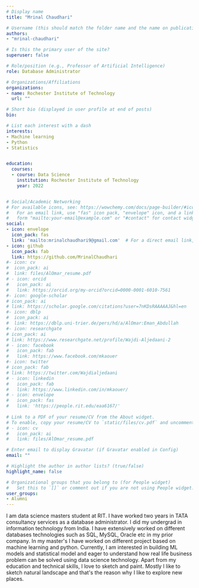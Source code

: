 ```yaml
---
# Display name
title: "Mrinal Chaudhari"

# Username (this should match the folder name and the name on publications)
authors:
- "mrinal-chaudhari"

# Is this the primary user of the site?
superuser: false

# Role/position (e.g., Professor of Artificial Intelligence)
role: Database Administrator

# Organizations/Affiliations
organizations:
- name: Rochester Institute of Technology
  url: ""

# Short bio (displayed in user profile at end of posts)
bio: 

# List each interest with a dash
interests:
- Machine learning
- Python
- Statistics


education:
  courses:
  - course: Data Science
    institution: Rochester Institute of Technology
    year: 2022


# Social/Academic Networking
# For available icons, see: https://wowchemy.com/docs/page-builder/#icons
#   For an email link, use "fas" icon pack, "envelope" icon, and a link in the
#   form "mailto:your-email@example.com" or "#contact" for contact widget.
social:
- icon: envelope
  icon_pack: fas
  link: 'mailto:mrinalchaudhari9@gmail.com'  # For a direct email link, use "mailto:test@example.org".
- icon: github
  icon_pack: fab
  link: https://github.com/MrinalChaudhari
#- icon: cv
#  icon_pack: ai
#  link: files/AlOmar_resume.pdf
# - icon: orcid
#   icon_pack: ai
#   link: https://orcid.org/my-orcid?orcid=0000-0001-6010-7561
#- icon: google-scholar
# icon_pack: ai
# link: https://scholar.google.com/citations?user=7nKDsRAAAAAJ&hl=en
#- icon: dblp
#  icon_pack: ai
#  link: https://dblp.uni-trier.de/pers/hd/a/AlOmar:Eman_Abdullah
#- icon: researchgate
# icon_pack: ai
# link: https://www.researchgate.net/profile/Wajdi-Aljedaani-2
# - icon: facebook
#   icon_pack: fab
#   link: https://www.facebook.com/mkaouer
#- icon: twitter
# icon_pack: fab
# link: https://twitter.com/Wajdialjedaani
# - icon: linkedin
#   icon_pack: fab
#   link: https://www.linkedin.com/in/mkaouer/
# - icon: envelope
#   icon_pack: fas
#   link: 'https://people.rit.edu/eaa6167/'
  
# Link to a PDF of your resume/CV from the About widget.
# To enable, copy your resume/CV to `static/files/cv.pdf` and uncomment the lines below.
# - icon: cv
#   icon_pack: ai
#   link: files/AlOmar_resume.pdf

# Enter email to display Gravatar (if Gravatar enabled in Config)
email: ""

# Highlight the author in author lists? (true/false)
highlight_name: false

# Organizational groups that you belong to (for People widget)
#   Set this to `[]` or comment out if you are not using People widget.
user_groups:
- Alumni
---
```


I am data science masters student at RIT. I have worked two years in TATA consultancy services as a database administrator. I did my undergrad in information technology from India. I have extensively worked on different databases technologies such as SQL, MySQL, Oracle etc in my prior company. In my master's I have worked on different project based on machine learning and python. Currently, I am interested in building ML models and statistical model and eager to understand how real life business problem can be solved using data science technology. Apart from my education and technical skills, I love to sketch and paint. Mostly I like to sketch natural landscape and that's the reason why I like to explore new places.

